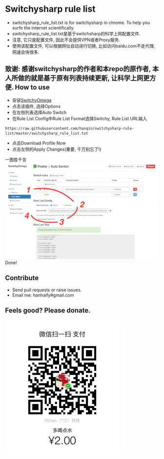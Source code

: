 Switchysharp rule list
===
* switchysharp_rule_list.txt is for switchysharp in chrome. To help you surfe the internet scientifically. 
* switchysharp_rule_list.txt是基于switchsharp的科学上网配置文件.
* 注意, 它只是配置文件, 因此不会提供VPN或者Proxy服务.
* 使用该配置文件, 可以根据网址自动进行切换, 比如访问baidu.com不走代理, 网速会快很多.

致谢: 感谢switchysharp的作者和本repo的原作者, 本人所做的就是基于原有列表持续更新, 让科学上网更方便.
How to use
---
* 安装[SwitchyOmega](https://chrome.google.com/webstore/detail/proxy-switchyomega/padekgcemlokbadohgkifijomclgjgif?hl=en)
* 点击该插件, 选择Options
* 在左侧列表选择Auto Switch
* 在Rule List Config中Rule List Format选择Switchy, Rule List URL输入 

```
https://raw.githubusercontent.com/hanqin/switchysharp-rule-list/master/switchysharp_rule_list.txt
```
* 点击Download Profile Now
* 点击左侧的Apply Changes(重要, 千万别忘了!)

一图胜千言 ![示例](./sample.png)
Done!

Contribute
---
* Send pull requests or raise issues.
* Email me: hanhaify#gmail.com 

Feels good? Please donate.
---
![Make a donation](./donate.jpg)

